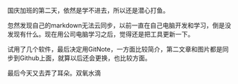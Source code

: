 国庆加班的第二天，依然是学不进去，所以还是潜心打鱼。

忽然发现自己的markdown无法云同步，以前一直在自己电脑开发和学习，倒是没发现有什么。现在用公司电脑学习之后，觉得还是把工具更新一下。

试用了几个软件，最后决定用GitNote，一方面比较简介，第二文章和图片都是同步到Github上面，就算以后还会更换，也比较方面。

最后今天又去弄了耳朵。双氧水滴